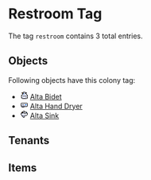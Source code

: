 # Restroom Tag

The tag `restroom` contains 3 total entries.

## Objects

Following objects have this colony tag:

- <img src="https://raw.githubusercontent.com/Ceterai/Enternia/main/objects/alta/cafe/bidet/icon.png" alt="Alta Bidet icon" loading="lazy" width="auto" height="16px"/> [Alta Bidet](https://ceterai.github.io/MyEnternia/Wiki/AltaBidet)
- <img src="https://raw.githubusercontent.com/Ceterai/Enternia/main/objects/alta/cafe/hand_dryer/icon.png" alt="Alta Hand Dryer icon" loading="lazy" width="auto" height="16px"/> [Alta Hand Dryer](https://ceterai.github.io/MyEnternia/Wiki/AltaHandDryer)
- <img src="https://raw.githubusercontent.com/Ceterai/Enternia/main/objects/alta/cooking/sink/icon.png" alt="Alta Sink icon" loading="lazy" width="auto" height="16px"/> [Alta Sink](https://ceterai.github.io/MyEnternia/Wiki/AltaSink)

## Tenants

## Items
